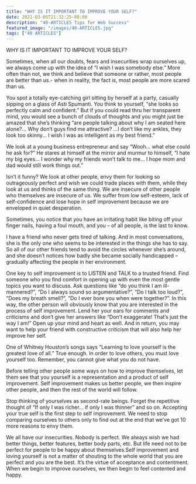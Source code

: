 ```yaml
---
title: "WHY IS IT IMPORTANT TO IMPROVE YOUR SELF?"
date: 2021-03-05T21:32:25-08:00
description: "40-ARTICLES Tips for Web Success"
featured_image: "/images/40-ARTICLES.jpg"
tags: ["40 ARTICLES"]
---
```


WHY IS IT IMPORTANT TO IMPROVE YOUR SELF?

Sometimes, when all our doubts, fears and insecurities wrap ourselves up, we always come up with the idea of “I wish I was somebody else.”  More often than not, we think and believe that someone or rather, most people are better than us.- when in reality, the fact is, most people are more scared than us.

You spot a totally eye-catching girl sitting by herself at a party, casually sipping on a glass of Asti Spumanti. You think to yourself, “she looks so perfectly calm and confident.” But if you could read thru her transparent mind, you would see a bunch of clouds of thoughts and you might just be amazed that she’s thinking “are people talking about why I am seated here alone?... Why don’t guys find me attractive? …I don’t like my ankles, they look too skinny… I wish I was as intelligent as my best friend.”

We look at a young business entrepreneur and say “Wooh… what else could he ask for?” He stares at himself at the mirror and murmur to himself, “I hate my big eyes… I wonder why my friends won’t talk to me… I hope mom and dad would still work things out.” 

Isn’t it funny? We look at other people, envy them for looking so outrageously perfect and wish we could trade places with them, while they look at us and thinks of the same thing. We are insecure of other people who themselves are insecure of us. We suffer from low self-esteem, lack of self-confidence and lose hope in self improvement because we are enveloped in quiet desperation.

Sometimes, you notice that you have an irritating habit like biting off your finger nails, having a foul mouth, and you – of all people, is the last to know.

I have a friend who never gets tired of talking. And in most conversations, she is the only one who seems to be interested in the things she has to say. So all of our other friends tend to avoid the circles whenever she’s  around, and she doesn’t notices how badly she became socially handicapped – gradually affecting the people in her environment.

One key to self improvement is to LISTEN and TALK to a trusted friend. Find someone who you find comfort in opening up with even the most gentle topics you want to discuss. Ask questions like “do you think I am ill-mannered?”,  “Do I always sound so argumentative?”,  “Do I talk too loud?”,  “Does my breath smell?”,  “Do I ever bore you when were together?”.  In this way, the other person will obviously know that you are interested in the process of self improvement. Lend her your ears for comments and criticisms and don’t give her answers like “Don’t exaggerate! That’s just the way I am!”  Open up your mind and heart as well. And in return, you may want to help your friend with constructive criticism that will also help her improve her self.

One of Whitney Houston’s songs says “Learning to love yourself is the greatest love of all.” True enough. In order to love others, you must love yourself too. Remember, you cannot give what you do not have.

Before telling other people some ways on how to improve themselves, let them see that you yourself is a representation and a product of self improvement. Self improvement makes us better people, we then inspire other people, and then the rest of the world will follow.

Stop thinking of yourselves as second-rate beings. Forget the repetitive thought of “If only I was richer… if only I was thinner” and so on.  Accepting your true self is the first step to self improvement. We need to stop comparing ourselves to others only to find out at the end that we’ve got  10 more reasons to envy them.

We all have our insecurities. Nobody is perfect. We always wish we had better things, better features, better body parts, etc. But life need not to be perfect for people to be happy about themselves.Self improvement and loving yourself is not a matter of shouting to the whole world that you are perfect and you are the best. It’s the virtue of acceptance and contentment. When we begin to improve ourselves, we then begin to feel contented and happy.



